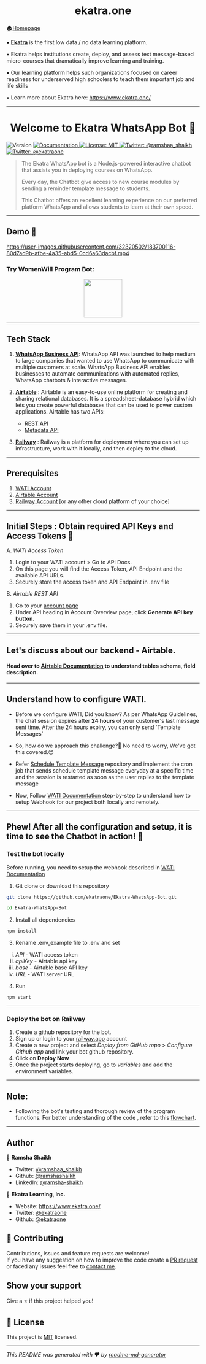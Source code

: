 
<h1 align="center">ekatra.one</h1>

🏠[Homepage](https://github.com/vruksheco/ekatraone)


• [**Ekatra**](https://www.ekatra.one/) is the first low data / no data learning platform. 

• Ekatra helps institutions create, deploy, and assess text message-based micro-courses that dramatically improve learning and training. 

• Our learning platform helps such organizations focused on career readiness for underserved high schoolers to teach them important job and life skills

• Learn more about Ekatra here: https://www.ekatra.one/  

---
<h1 align="center">Welcome to Ekatra WhatsApp Bot 👋</h1>
<p>
  <img alt="Version" src="https://img.shields.io/badge/version-1.0-blue.svg?cacheSeconds=2592000" />
  <a href="https://github.com/ekatraone/Ekatra-WhatsApp-Bot/blob/main/README.md" target="_blank">
    <img alt="Documentation" src="https://img.shields.io/badge/documentation-yes-brightgreen.svg" />
  </a>
  <a href="https://github.com/ekatraone/Ekatra-WhatsApp-Bot/blob/main/LICENSE" target="_blank">
    <img alt="License: MIT" src="https://img.shields.io/badge/License-MIT-yellow.svg" />
  </a>
  <a href="https://twitter.com/ramshaa_shaikh" target="_blank">
    <img alt="Twitter: @ramshaa_shaikh" src="https://img.shields.io/twitter/follow/ramshaa_shaikh.svg?style=social" />
  </a>
    <a href="https://twitter.com/ekatraone" target="_blank">
    <img alt="Twitter: @ekatraone" src="https://img.shields.io/twitter/follow/ekatraone.svg?style=social" />
  </a>
</p>

> The Ekatra WhatsApp bot is a Node.js-powered interactive chatbot that assists you in deploying courses on WhatsApp.
>
> Every day, the Chatbot give access to new course modules by sending a reminder template message to students.
>
> This Chatbot offers an excellent learning experience on our preferred platform WhatsApp and allows students to learn at their own speed.

---

## Demo 🎥

https://user-images.githubusercontent.com/32320502/183700116-80d7ad9b-afbe-4a35-abd5-0cd6a63dacbf.mp4

### **Try WomenWill Program Bot:**

<p align="center"><a href="https://wa.me/918080341150?text=Tell%20me%20about%20Sheroes%20WomenWill%20Program"><img src="https://user-images.githubusercontent.com/51878265/146324578-08b40adb-d813-46be-a852-8b680d0636c6.png" height="100"></a>
</p>

---

## Tech Stack
1. [**WhatsApp Business API**](https://www.wati.io/blog/discovering-whatsapp-business-api/#:~:text=WhatsApp%20Business%20API%20enables%20businesses,works%20best%20for%20their%20customers.): 
WhatsApp API was launched to help medium to large companies that wanted to use WhatsApp to communicate with multiple customers at scale. WhatsApp Business API enables businesses to automate communications with automated replies, WhatsApp chatbots & interactive messages.
  
2. [**Airtable**](https://support.airtable.com/hc/en-us) :  Airtable is an easy-to-use online platform for creating and sharing relational databases.
It is a spreadsheet-database hybrid which lets you create powerful databases that can be used to power custom applications.
Airtable has two APIs:
    * [REST API](https://support.airtable.com/hc/en-us/sections/360009623014-API)
    * [Metadata API](https://airtable.com/api/meta)
    

3. [**Railway**](https://railway.app/) : Railway is a platform for deployment where you can set up infrastructure, work with it locally, and then deploy to the cloud.
----
## Prerequisites
1. [WATI Account](https://app.wati.io/register)
2. [Airtable Account](https://airtable.com/signup)
3. [Railway Account](https://railway.app/) [or any other cloud platform of your choice]
---
## Initial Steps : Obtain required API Keys and Access Tokens  🔑


A. _WATI Access Token_
1. Login to your WATI account > Go to API Docs.
2. On this page you will find the Access Token, API Endpoint and the available API URLs.
3. Securely store the access token and API Endpoint in .env file


B. *Airtable REST API* 

1. Go to your [account page](https://airtable.com/account)
2. Under API heading in Account Overview page, click **Generate API key button**.
3. Securely save them in your .env file.
---
## Let's discuss about our backend - Airtable.
#### Head over to [Airtable Documentation](./docs/Airtable.md) to understand tables schema, field description.
---
## Understand how to configure WATI.
* Before we configure WATI, Did you know?
 As per WhatsApp Guidelines, the chat session expires after **24 hours** of your customer's last message sent time. 
After the 24 hours expiry, you can only send 'Template Messages'
* So, how do we approach this challenge?🤔 
No need to worry, We've got this covered.😊

* Refer [Schedule Template Message](https://github.com/ekatraone/schedule-template-messages) repository and implement the cron job that sends schedule template message everyday at a specific time and the session is restarted as soon as the user replies to the template message 

* Now, Follow [WATI Documentation](./docs/WATI.md) step-by-step to understand how to setup Webhook for our project both locally and remotely.
---
## Phew! After all the configuration and setup, it is time to see the Chatbot in action! 🤖 

### **Test the bot locally**
Before running, you need to setup the webhook described in [WATI Documentation](./docs/WATI.md) 


1. Git clone or download this repository
  ```sh
  git clone https://github.com/ekatraone/Ekatra-WhatsApp-Bot.git

  cd Ekatra-WhatsApp-Bot
  ```
2. Install all dependencies
```sh
npm install
```

3. Rename .env_example file to .env and set 
 <ol type="i">
      <li> <i>API</i> - WATI access token</li>
      <li> <i> apiKey</i>  - Airtable api key</li>
      <li> <i>base</i> - Airtable base API key</li>
      <li> <i>URL</i> - WATI server URL</li>
  </ol>

4. Run 

```sh
npm start
```
---
### **Deploy the bot on Railway**

1. Create a github repository for the bot.
2. Sign up or login to your [railway.app](https://railway.app/) account
3. Create a new project and select *Deploy from GitHub repo* > *Configure Github app* and link your bot github repository.
4. Click on **Deploy Now**
5. Once the project starts deploying, go to *variables* and add the environment variables.

---

## Note: 
* Following the bot's testing and thorough review of the program functions. For better understanding of the code , refer to this [flowchart](./docs/Output/WhatsApp%20bot%20Flow.jpg).
---

## Author

👤 **Ramsha Shaikh**

* Twitter: [@ramshaa_shaikh](https://twitter.com/ramshaa_shaikh)
* Github: [@ramshashaikh](https://github.com/ramshashaikh)
* LinkedIn: [@ramsha-shaikh](https://www.linkedin.com/in/ramsha-shaikh/)

🏢 **Ekatra Learning, Inc.**
* Website: https://www.ekatra.one/
* Twitter: [@ekatraone](https://twitter.com/ekatraone)
* Github: [@ekatraone](https://github.com/ekatraone)


## 🤝 Contributing

Contributions, issues and feature requests are welcome!<br />
If you have any suggestion on how to improve the code create a [PR request](https://github.com/ekatraone/Ekatra-WhatsApp-Bot/pulls) or faced any issues feel free to [contact me](https://github.com/ekatraone/Ekatra-WhatsApp-Bot/issues). 


## Show your support

Give a ⭐️ if this project helped you!

## 📝 License

This project is [MIT](https://github.com/ekatraone/Ekatra-WhatsApp-Bot/blob/main/LICENSE) licensed.

***
_This README was generated with ❤️ by [readme-md-generator](https://github.com/kefranabg/readme-md-generator)_
